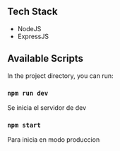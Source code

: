 ## Tech Stack

- NodeJS
- ExpressJS

## Available Scripts

In the project directory, you can run:

### `npm run dev`

Se inicia el servidor de dev

### `npm start`

Para inicia en modo produccion

